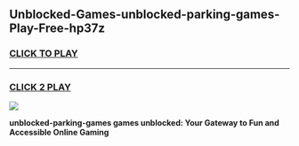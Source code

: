 
## Unblocked-Games-unblocked-parking-games-Play-Free-hp37z
<h3>
<a href="https://premium76.site?title=unblocked-parking-games&ref=23A">CLICK TO PLAY</a></h3>
<hr>

<h3>
<a href="https://premium76.site?title=unblocked-parking-games&ref=23A">CLICK 2 PLAY</a>
  
</h3>

<a href="https://premium76.site?title=unblocked-parking-games&ref=23A"><img src="https://clearcache.store/games.png"></a>


**unblocked-parking-games games unblocked: Your Gateway to Fun and Accessible Online Gaming**
